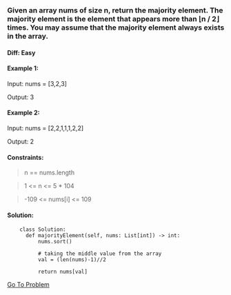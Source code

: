 ### Given an array nums of size n, return the majority element. The majority element is the element that appears more than ⌊n / 2⌋ times. You may assume that the majority element always exists in the array.

#### Diff: Easy


#### Example 1:

Input: nums = [3,2,3]

Output: 3

#### Example 2:

Input: nums = [2,2,1,1,1,2,2]

Output: 2
 

#### Constraints:

> n == nums.length

> 1 <= n <= 5 * 104

> -109 <= nums[i] <= 109

#### Solution:
        class Solution:
          def majorityElement(self, nums: List[int]) -> int:
              nums.sort()

              # taking the middle value from the array
              val = (len(nums)-1)//2

              return nums[val]
              
              
              
 [Go To Problem](https://leetcode.com/problems/majority-element/)

